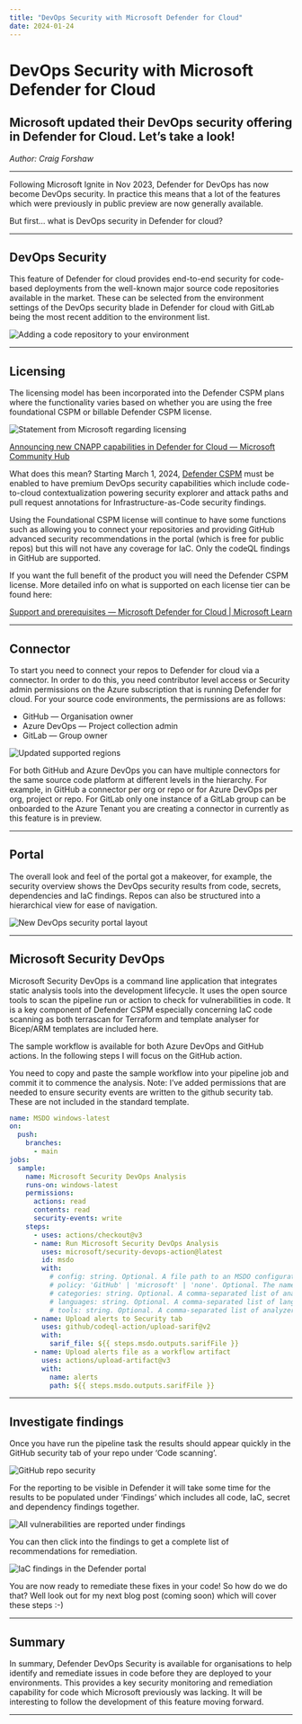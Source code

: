 ```yaml
---
title: "DevOps Security with Microsoft Defender for Cloud"
date: 2024-01-24
---
```


# DevOps Security with Microsoft Defender for Cloud

## Microsoft updated their DevOps security offering in Defender for Cloud. Let’s take a look!

*Author: Craig Forshaw*

---

Following Microsoft Ignite in Nov 2023, Defender for DevOps has now become DevOps security. In practice this means that a lot of the features which were previously in public preview are now generally available.

But first… what is DevOps security in Defender for cloud?

---

## DevOps Security

This feature of Defender for cloud provides end-to-end security for code-based deployments from the well-known major source code repositories available in the market. These can be selected from the environment settings of the DevOps security blade in Defender for cloud with GitLab being the most recent addition to the environment list.

![Adding a code repository to your environment](/assets/defender-devops-1.png)

---

## Licensing

The licensing model has been incorporated into the Defender CSPM plans where the functionality varies based on whether you are using the free foundational CSPM or billable Defender CSPM license.

![Statement from Microsoft regarding licensing](/assets/defender-devops-2.png)

[Announcing new CNAPP capabilities in Defender for Cloud — Microsoft Community Hub](https://techcommunity.microsoft.com/t5/microsoft-defender-for-cloud/announcing-new-cnapp-capabilities-in-defender-for-cloud/ba-p/3981941)

What does this mean? Starting March 1, 2024, [Defender CSPM](https://learn.microsoft.com/en-gb/azure/defender-for-cloud/concept-cloud-security-posture-management) must be enabled to have premium DevOps security capabilities which include code-to-cloud contextualization powering security explorer and attack paths and pull request annotations for Infrastructure-as-Code security findings.

Using the Foundational CSPM license will continue to have some functions such as allowing you to connect your repositories and providing GitHub advanced security recommendations in the portal (which is free for public repos) but this will not have any coverage for IaC. Only the codeQL findings in GitHub are supported.

If you want the full benefit of the product you will need the Defender CSPM license. More detailed info on what is supported on each license tier can be found here:

[Support and prerequisites — Microsoft Defender for Cloud | Microsoft Learn](https://learn.microsoft.com/en-gb/azure/defender-for-cloud/devops-support?WT.mc_id=Portal-Microsoft_Azure_Security_DevOps)

---

## Connector

To start you need to connect your repos to Defender for cloud via a connector. In order to do this, you need contributor level access or Security admin permissions on the Azure subscription that is running Defender for cloud. For your source code environments, the permissions are as follows:

- GitHub — Organisation owner
- Azure DevOps — Project collection admin
- GitLab — Group owner

![Updated supported regions](/assets/defender-devops-3.png)

For both GitHub and Azure DevOps you can have multiple connectors for the same source code platform at different levels in the hierarchy. For example, in GitHub a connector per org or repo or for Azure DevOps per org, project or repo. For GitLab only one instance of a GitLab group can be onboarded to the Azure Tenant you are creating a connector in currently as this feature is in preview.

---

## Portal

The overall look and feel of the portal got a makeover, for example, the security overview shows the DevOps security results from code, secrets, dependencies and IaC findings. Repos can also be structured into a hierarchical view for ease of navigation.

![New DevOps security portal layout](/assets/defender-devops-4.png)

---

## Microsoft Security DevOps

Microsoft Security DevOps is a command line application that integrates static analysis tools into the development lifecycle. It uses the open source tools to scan the pipeline run or action to check for vulnerabilities in code. It is a key component of Defender CSPM especially concerning IaC code scanning as both terrascan for Terraform and template analyser for Bicep/ARM templates are included here.

The sample workflow is available for both Azure DevOps and GitHub actions. In the following steps I will focus on the GitHub action.

You need to copy and paste the sample workflow into your pipeline job and commit it to commence the analysis. Note: I’ve added permissions that are needed to ensure security events are written to the github security tab. These are not included in the standard template.

```yaml
name: MSDO windows-latest
on:
  push:
    branches:
      - main
jobs:
  sample:
    name: Microsoft Security DevOps Analysis
    runs-on: windows-latest
    permissions:
      actions: read
      contents: read
      security-events: write
    steps:
      - uses: actions/checkout@v3
      - name: Run Microsoft Security DevOps Analysis
        uses: microsoft/security-devops-action@latest
        id: msdo
        with:
          # config: string. Optional. A file path to an MSDO configuration file ('*.gdnconfig').
          # policy: 'GitHub' | 'microsoft' | 'none'. Optional. The name of a well-known Microsoft policy. If no configuration file or list of tools is provided, the policy may instruct MSDO which tools to run. Default: GitHub.
          # categories: string. Optional. A comma-separated list of analyzer categories to run. Values: 'secrets', 'code', 'artifacts', 'IaC', 'containers'. Example: 'IaC,secrets'. Defaults to all.
          # languages: string. Optional. A comma-separated list of languages to analyze. Example: 'javascript,typescript'. Defaults to all.
          # tools: string. Optional. A comma-separated list of analyzer tools to run. Values: 'bandit', 'binskim', 'eslint', 'templateanalyzer', 'terrascan', 'trivy'.
      - name: Upload alerts to Security tab
        uses: github/codeql-action/upload-sarif@v2
        with:
          sarif_file: ${{ steps.msdo.outputs.sarifFile }}
      - name: Upload alerts file as a workflow artifact
        uses: actions/upload-artifact@v3
        with:
          name: alerts
          path: ${{ steps.msdo.outputs.sarifFile }}
```

---

## Investigate findings

Once you have run the pipeline task the results should appear quickly in the GitHub security tab of your repo under ‘Code scanning’.

![GitHub repo security](/assets/defender-devops-5.png)

For the reporting to be visible in Defender it will take some time for the results to be populated under ‘Findings’ which includes all code, IaC, secret and dependency findings together.

![All vulnerabilities are reported under findings](/assets/defender-devops-6.png)

You can then click into the findings to get a complete list of recommendations for remediation.

![IaC findings in the Defender portal](/assets/defender-devops-7.png)

You are now ready to remediate these fixes in your code! So how do we do that? Well look out for my next blog post (coming soon) which will cover these steps :-)

---

## Summary

In summary, Defender DevOps Security is available for organisations to help identify and remediate issues in code before they are deployed to your environments. This provides a key security monitoring and remediation capability for code which Microsoft previously was lacking. It will be interesting to follow the development of this feature moving forward.

---

